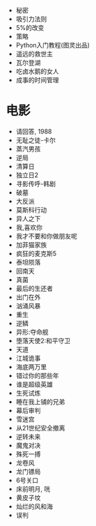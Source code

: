 - 秘密
- 吸引力法则
- 5%的改变
- 策略
- Python入门教程(图灵出品)
- 遥远的救世主
- 瓦尔登湖
- 吃卤水鹅的女人
- 成事的时间管理



# 电影
- 请回答, 1988
- 无耻之徒-卡尔
- 蒸汽男孩
- 逆局
- 清算日
- 独立日2
- 寻影传呼-韩剧
- 破墓
- 大反派
- 莫斯科行动
- 异人之下
- 我,喜欢你
- 我才不要和你做朋友呢
- 加菲猫家族
- 疯狂的麦克斯5
- 泰坦陨落
- 回南天
- 真菌
- 最后的生还者
- 出门在外
- 汹涌风暴 
- 重生
- 逆鳞
- 异形:夺命舰
- 堕落天使2:和平守卫
- 天道
- 江城诡事
- 海底两万里
- 错过你的那些年
- 谁是超级英雄
- 生死试炼
- 睡在我上铺的兄弟
- 幕后审判
- 雪迷宫
- 从21世纪安全撤离
- 逆转未来
- 魔鬼对决
- 殊死一搏
- 龙卷风
- 龙门镖局
- 6号关口
- 床前明月, 咣
- 黄皮子坟
- 灿烂的风和海
- 误判